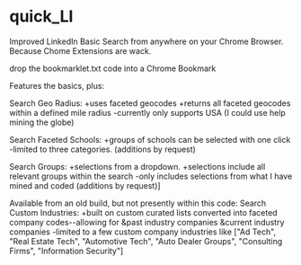 # quick_LI
Improved LinkedIn Basic Search from anywhere on your Chrome Browser. Because Chome Extensions are wack.

drop the bookmarklet.txt code into a Chrome Bookmark 

Features the basics, plus:

Search Geo Radius: 
+uses faceted geocodes
+returns all faceted geocodes within a defined mile radius
-currently only supports USA (I could use help mining the globe)

Search Faceted Schools:
+groups of schools can be selected with one click
-limited to three categories. (additions by request)

Search Groups:
+selections from a dropdown. 
+selections include all relevant groups within the search
-only includes selections from what I have mined and coded (additions by request)]



Available from an old build, but not presently within this code:
Search Custom Industries:
+built on custom curated lists converted into faceted company codes--allowing for
  &past industry companies
  &current industry companies
-limited to a few custom company industries like ["Ad Tech", "Real Estate Tech", "Automotive Tech", "Auto Dealer Groups", "Consulting Firms", "Information Security"]
